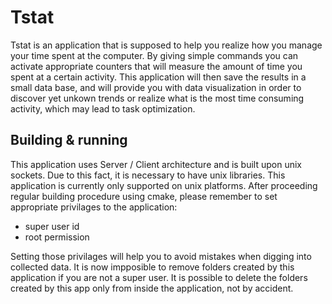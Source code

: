 # Tstat

Tstat is an application that is supposed to help you realize how you manage your time spent at the computer. By giving simple commands you can activate appropriate counters that will measure the amount of time you spent at a certain activity. This application will then save the results in a small data base, and will provide you with data visualization in order to discover yet unkown trends or realize what is the most time consuming activity, which may lead to task optimization.

## Building & running

This application uses Server / Client architecture and is built upon unix sockets. Due to this fact, it is necessary to have unix libraries. This application is currently only supported on unix platforms. After proceeding regular building procedure using cmake, please remember to set appropriate privilages to the application:
- super user id
- root permission

Setting those privilages will help you to avoid mistakes when digging into collected data. It is now impposible to remove folders created by this application if you are not a super user. It is possible to delete the folders created by this app only from inside the application, not by accident.
